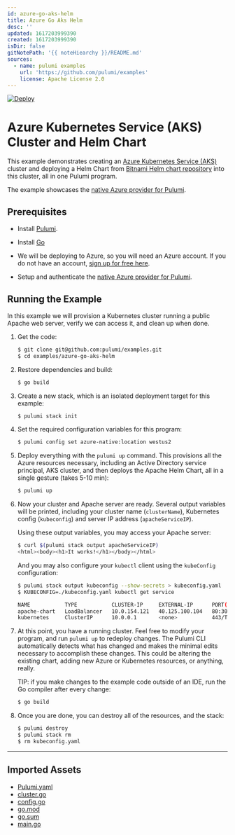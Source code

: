 ```yaml
---
id: azure-go-aks-helm
title: Azure Go Aks Helm
desc: ''
updated: 1617203999390
created: 1617203999390
isDir: false
gitNotePath: '{{ noteHiearchy }}/README.md'
sources:
  - name: pulumi examples
    url: 'https://github.com/pulumi/examples'
    license: Apache License 2.0
---
```

[![Deploy](https://get.pulumi.com/new/button.svg)](https://app.pulumi.com/new)

# Azure Kubernetes Service (AKS) Cluster and Helm Chart

This example demonstrates creating an [Azure Kubernetes Service (AKS)](https://docs.microsoft.com/en-us/azure/aks/)
cluster and deploying a Helm Chart from [Bitnami Helm chart repository](https://github.com/bitnami/charts)
into this cluster, all in one Pulumi program.

The example showcases the [native Azure provider for Pulumi](https://www.pulumi.com/docs/intro/cloud-providers/azure/).

## Prerequisites

- Install [Pulumi](https://www.pulumi.com/docs/get-started/install/).

- Install [Go](https://golang.org)

- We will be deploying to Azure, so you will need an Azure account. If
  you do not have an account, [sign up for free here](https://azure.microsoft.com/en-us/free/).

- Setup and authenticate the [native Azure provider for Pulumi](https://www.pulumi.com/docs/intro/cloud-providers/azure/setup/).

## Running the Example

In this example we will provision a Kubernetes cluster running a
public Apache web server, verify we can access it, and clean up when
done.

1. Get the code:

   ```bash
   $ git clone git@github.com:pulumi/examples.git
   $ cd examples/azure-go-aks-helm
   ```

2. Restore dependencies and build:

   ```bash
   $ go build
   ```

3. Create a new stack, which is an isolated deployment target for this example:

   ```bash
   $ pulumi stack init
   ```

4. Set the required configuration variables for this program:

   ```bash
   $ pulumi config set azure-native:location westus2
   ```

5. Deploy everything with the `pulumi up` command. This provisions
   all the Azure resources necessary, including an Active Directory
   service principal, AKS cluster, and then deploys the Apache Helm
   Chart, all in a single gesture (takes 5-10 min):

   ```bash
   $ pulumi up
   ```

6. Now your cluster and Apache server are ready. Several output
   variables will be printed, including your cluster name
   (`clusterName`), Kubernetes config (`kubeconfig`) and server IP
   address (`apacheServiceIP`).

   Using these output variables, you may access your Apache server:

   ```bash
   $ curl $(pulumi stack output apacheServiceIP)
   <html><body><h1>It works!</h1></body></html>
   ```

   And you may also configure your `kubectl` client using the
   `kubeConfig` configuration:

   ```bash
   $ pulumi stack output kubeconfig --show-secrets > kubeconfig.yaml
   $ KUBECONFIG=./kubeconfig.yaml kubectl get service

   NAME           TYPE           CLUSTER-IP     EXTERNAL-IP      PORT(S)                      AGE
   apache-chart   LoadBalancer   10.0.154.121   40.125.100.104   80:30472/TCP,443:30364/TCP   8m
   kubernetes     ClusterIP      10.0.0.1       <none>           443/TCP                      8m
   ```

7. At this point, you have a running cluster. Feel free to modify
   your program, and run `pulumi up` to redeploy changes. The Pulumi
   CLI automatically detects what has changed and makes the minimal
   edits necessary to accomplish these changes. This could be
   altering the existing chart, adding new Azure or Kubernetes
   resources, or anything, really.

   TIP: if you make changes to the example code outside of an IDE,
   run the Go compiler after every change:

   ```bash
   $ go build
   ```

8. Once you are done, you can destroy all of the resources, and the
   stack:

   ```bash
   $ pulumi destroy
   $ pulumi stack rm
   $ rm kubeconfig.yaml
   ```

* * *

## Imported Assets

- [Pulumi.yaml](/assets/pulumi.yaml)
- [cluster.go](/assets/cluster.go)
- [config.go](/assets/config.go)
- [go.mod](/assets/go.mod)
- [go.sum](/assets/go.sum)
- [main.go](/assets/main.go)


